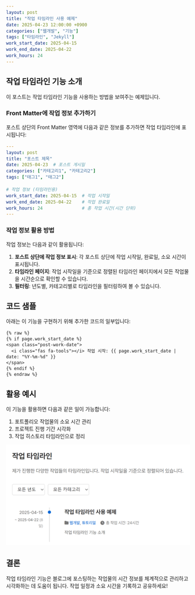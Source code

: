 ```yaml
---
layout: post
title: "작업 타임라인 사용 예제"
date: 2025-04-23 12:00:00 +0900
categories: ["웹개발", "기능"]
tags: ["타임라인", "Jekyll"]
work_start_date: 2025-04-15
work_end_date: 2025-04-22
work_hours: 24
---
```


## 작업 타임라인 기능 소개

이 포스트는 작업 타임라인 기능을 사용하는 방법을 보여주는 예제입니다.

### Front Matter에 작업 정보 추가하기

포스트 상단의 Front Matter 영역에 다음과 같은 정보를 추가하면 작업 타임라인에 표시됩니다:

```yaml
---
layout: post
title: "포스트 제목"
date: 2025-04-23  # 포스트 게시일
categories: ["카테고리1", "카테고리2"]
tags: ["태그1", "태그2"]

# 작업 정보 (타임라인용)
work_start_date: 2025-04-15  # 작업 시작일
work_end_date: 2025-04-22    # 작업 완료일
work_hours: 24               # 총 작업 시간(시간 단위)
---
```

### 작업 정보 활용 방법

작업 정보는 다음과 같이 활용됩니다:

1. **포스트 상단에 작업 정보 표시**: 각 포스트 상단에 작업 시작일, 완료일, 소요 시간이 표시됩니다.
2. **타임라인 페이지**: 작업 시작일을 기준으로 정렬된 타임라인 페이지에서 모든 작업물을 시간순으로 확인할 수 있습니다.
3. **필터링**: 년도별, 카테고리별로 타임라인을 필터링하여 볼 수 있습니다.

## 코드 샘플

아래는 이 기능을 구현하기 위해 추가한 코드의 일부입니다:

```liquid
{% raw %}
{% if page.work_start_date %}
<span class="post-work-date">
  <i class="fas fa-tools"></i> 작업 시작: {{ page.work_start_date | date: "%Y-%m-%d" }}
</span>
{% endif %}
{% endraw %}
```

## 활용 예시

이 기능을 활용하면 다음과 같은 일이 가능합니다:

1. 포트폴리오 작업물의 소요 시간 관리
2. 프로젝트 진행 기간 시각화
3. 작업 히스토리 타임라인으로 정리

![타임라인 이미지](assets/images/asdfasdf.png)

## 결론

작업 타임라인 기능은 블로그에 포스팅하는 작업물의 시간 정보를 체계적으로 관리하고 시각화하는 데 도움이 됩니다. 작업 일정과 소요 시간을 기록하고 공유하세요! 